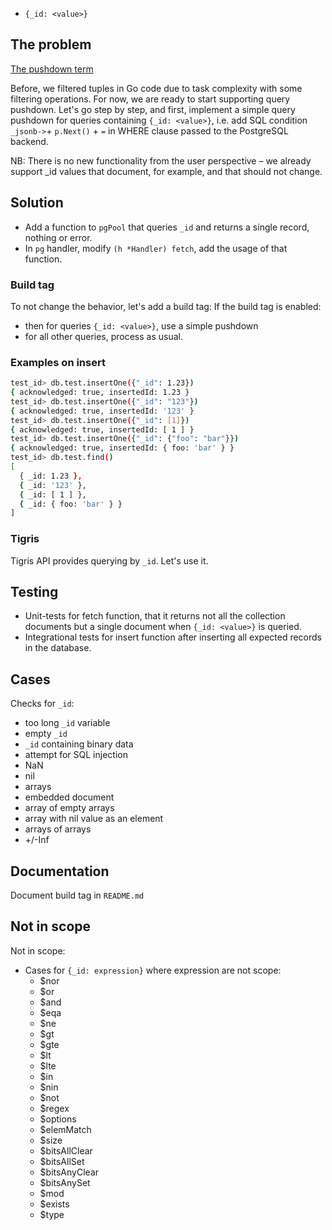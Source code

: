 * `{_id: <value>}`

## The problem

[The pushdown term](https://www.quora.com/What-do-we-mean-when-we-say-SQL-pushdown)

Before, we filtered tuples in Go code due to task complexity with some filtering operations.
For now, we are ready to start supporting query pushdown.
Let's go step by step, and first, implement a simple query pushdown for queries containing `{_id: <value>}`,
i.e. add SQL condition `_jsonb->`+ `p.Next()` + `=` in WHERE clause passed to the PostgreSQL backend.

NB: There is no new functionality from the user perspective – we already support _id values that document, for example, and that should not change.

## Solution

* Add a function to `pgPool` that queries `_id`  and returns a single record, nothing or error.
* In `pg` handler, modify `(h *Handler) fetch`, add the usage of that function.

### Build tag
To not change the behavior, let's add a build tag:
If the build tag is enabled:
* then for queries `{_id: <value>}`, use a simple pushdown
* for all other queries, process as usual.

### Examples on insert

```sh
test_id> db.test.insertOne({"_id": 1.23})
{ acknowledged: true, insertedId: 1.23 }
test_id> db.test.insertOne({"_id": "123"})
{ acknowledged: true, insertedId: '123' }
test_id> db.test.insertOne({"_id": [1]})
{ acknowledged: true, insertedId: [ 1 ] }
test_id> db.test.insertOne({"_id": {"foo": "bar"}})
{ acknowledged: true, insertedId: { foo: 'bar' } }
test_id> db.test.find()
[
  { _id: 1.23 },
  { _id: '123' },
  { _id: [ 1 ] },
  { _id: { foo: 'bar' } }
]
```
### Tigris

Tigris API provides querying by `_id`. Let's use it.

## Testing

* Unit-tests for fetch function, that it returns not all the collection documents but a single document when `{_id: <value>}` is queried.
* Integrational tests for insert function after inserting all expected records in the database.

## Cases

Checks for `_id`:
* too long `_id` variable
* empty `_id`
* `_id` containing binary data
* attempt for SQL injection
* NaN
* nil
* arrays
* embedded document
* array of empty arrays
* array with nil value as an element
* arrays of arrays
* +/-Inf

## Documentation

Document build tag in `README.md`


## Not in scope

Not in scope:
- Cases for `{_id: expression}` where expression are not scope:
  - $nor
  - $or
  - $and
  - $eqa
  - $ne
  - $gt
  - $gte
  - $lt
  - $lte
  - $in
  - $nin
  - $not
  - $regex
  - $options
  - $elemMatch
  - $size
  - $bitsAllClear
  - $bitsAllSet
  - $bitsAnyClear
  - $bitsAnySet
  - $mod
  - $exists
  - $type

